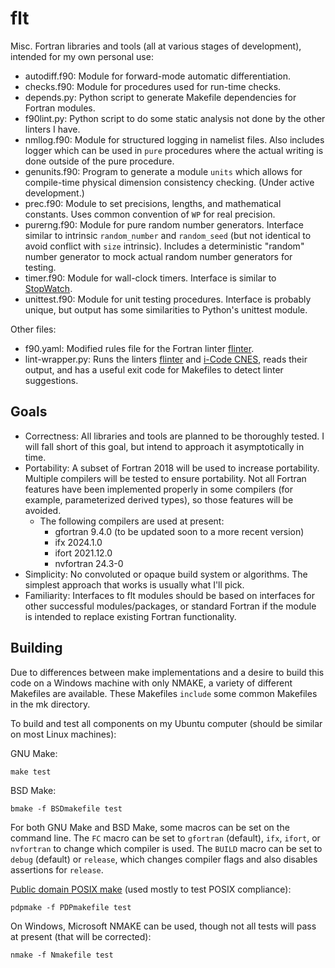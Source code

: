 # flt

Misc. Fortran libraries and tools (all at various stages of development), intended for my own personal use:

- autodiff.f90: Module for forward-mode automatic differentiation.
- checks.f90: Module for procedures used for run-time checks.
- depends.py: Python script to generate Makefile dependencies for Fortran modules.
- f90lint.py: Python script to do some static analysis not done by the other linters I have.
- nmllog.f90: Module for structured logging in namelist files. Also includes logger which can be used in `pure` procedures where the actual writing is done outside of the pure procedure.
- genunits.f90: Program to generate a module `units` which allows for compile-time physical dimension consistency checking. (Under active development.)
- prec.f90: Module to set precisions, lengths, and mathematical constants. Uses common convention of `WP` for real precision.
- purerng.f90: Module for pure random number generators. Interface similar to intrinsic `random_number` and `random_seed` (but not identical to avoid conflict with `size` intrinsic). Includes a deterministic "random" number generator to mock actual random number generators for testing.
- timer.f90: Module for wall-clock timers. Interface is similar to [StopWatch](https://math.nist.gov/StopWatch/).
- unittest.f90: Module for unit testing procedures. Interface is probably unique, but output has some similarities to Python's unittest module.

Other files:

- f90.yaml: Modified rules file for the Fortran linter [flinter](https://pypi.org/project/flinter/).
- lint-wrapper.py: Runs the linters [flinter](https://pypi.org/project/flinter/) and [i-Code CNES](https://github.com/cnescatlab/i-CodeCNES/), reads their output, and has a useful exit code for Makefiles to detect linter suggestions.

## Goals

- Correctness: All libraries and tools are planned to be thoroughly tested. I will fall short of this goal, but intend to approach it asymptotically in time.
- Portability: A subset of Fortran 2018 will be used to increase portability. Multiple compilers will be tested to ensure portability. Not all Fortran features have been implemented properly in some compilers (for example, parameterized derived types), so those features will be avoided.
    - The following compilers are used at present:
        - gfortran 9.4.0 (to be updated soon to a more recent version)
        - ifx 2024.1.0
        - ifort 2021.12.0
        - nvfortran 24.3-0
- Simplicity: No convoluted or opaque build system or algorithms. The simplest approach that works is usually what I'll pick.
- Familiarity: Interfaces to flt modules should be based on interfaces for other successful modules/packages, or standard Fortran if the module is intended to replace existing Fortran functionality.

## Building

Due to differences between make implementations and a desire to build this code on a Windows machine with only NMAKE, a variety of different Makefiles are available. These Makefiles `include` some common Makefiles in the mk directory.

To build and test all components on my Ubuntu computer (should be similar on most Linux machines):

GNU Make:

    make test

BSD Make:

    bmake -f BSDmakefile test

For both GNU Make and BSD Make, some macros can be set on the command line. The `FC` macro can be set to `gfortran` (default), `ifx`, `ifort`, or `nvfortran` to change which compiler is used. The `BUILD` macro can be set to `debug` (default) or `release`, which changes compiler flags and also disables assertions for `release`.

[Public domain POSIX make](https://frippery.org/make/) (used mostly to test POSIX compliance):

    pdpmake -f PDPmakefile test

On Windows, Microsoft NMAKE can be used, though not all tests will pass at present (that will be corrected):

    nmake -f Nmakefile test
